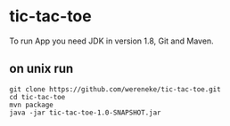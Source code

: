 # tic-tac-toe

To run App you need JDK in version 1.8, Git and Maven.

on unix run 
----
```
git clone https://github.com/wereneke/tic-tac-toe.git
cd tic-tac-toe
mvn package
java -jar tic-tac-toe-1.0-SNAPSHOT.jar
```
